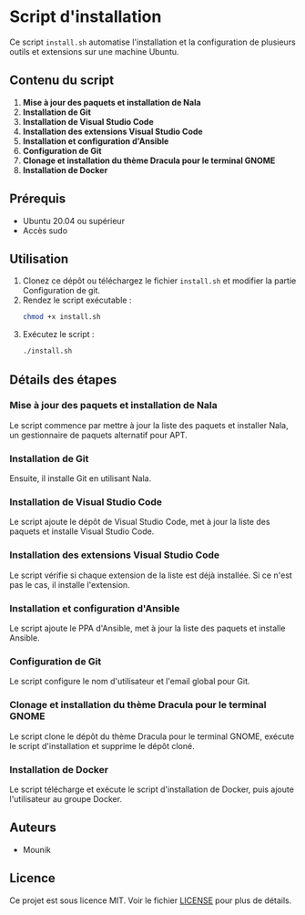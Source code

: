 # Script d'installation

Ce script `install.sh` automatise l'installation et la configuration de plusieurs outils et extensions sur une machine Ubuntu.

## Contenu du script

1. **Mise à jour des paquets et installation de Nala**
2. **Installation de Git**
3. **Installation de Visual Studio Code**
4. **Installation des extensions Visual Studio Code**
5. **Installation et configuration d'Ansible**
6. **Configuration de Git**
7. **Clonage et installation du thème Dracula pour le terminal GNOME**
8. **Installation de Docker**

## Prérequis

- Ubuntu 20.04 ou supérieur
- Accès sudo

## Utilisation

1. Clonez ce dépôt ou téléchargez le fichier `install.sh` et modifier la partie Configuration de git.
2. Rendez le script exécutable :
    ```sh
    chmod +x install.sh
    ```
3. Exécutez le script :
    ```sh
    ./install.sh
    ```

## Détails des étapes

### Mise à jour des paquets et installation de Nala

Le script commence par mettre à jour la liste des paquets et installer Nala, un gestionnaire de paquets alternatif pour APT.

### Installation de Git

Ensuite, il installe Git en utilisant Nala.

### Installation de Visual Studio Code

Le script ajoute le dépôt de Visual Studio Code, met à jour la liste des paquets et installe Visual Studio Code.

### Installation des extensions Visual Studio Code

Le script vérifie si chaque extension de la liste est déjà installée. Si ce n'est pas le cas, il installe l'extension.

### Installation et configuration d'Ansible

Le script ajoute le PPA d'Ansible, met à jour la liste des paquets et installe Ansible.

### Configuration de Git

Le script configure le nom d'utilisateur et l'email global pour Git.

### Clonage et installation du thème Dracula pour le terminal GNOME

Le script clone le dépôt du thème Dracula pour le terminal GNOME, exécute le script d'installation et supprime le dépôt cloné.

### Installation de Docker

Le script télécharge et exécute le script d'installation de Docker, puis ajoute l'utilisateur au groupe Docker.

## Auteurs

- Mounik

## Licence

Ce projet est sous licence MIT. Voir le fichier [LICENSE](LICENSE) pour plus de détails.